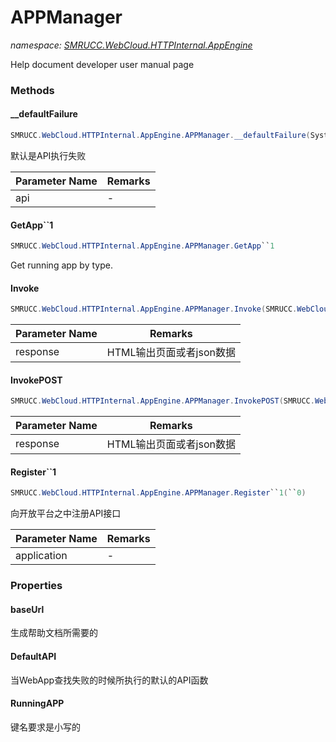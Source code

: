 ﻿# APPManager
_namespace: [SMRUCC.WebCloud.HTTPInternal.AppEngine](./index.md)_

Help document developer user manual page



### Methods

#### __defaultFailure
```csharp
SMRUCC.WebCloud.HTTPInternal.AppEngine.APPManager.__defaultFailure(System.String,SMRUCC.WebCloud.HTTPInternal.AppEngine.APIMethods.Arguments.HttpRequest,SMRUCC.WebCloud.HTTPInternal.AppEngine.APIMethods.Arguments.HttpResponse)
```
默认是API执行失败

|Parameter Name|Remarks|
|--------------|-------|
|api|-|


#### GetApp``1
```csharp
SMRUCC.WebCloud.HTTPInternal.AppEngine.APPManager.GetApp``1
```
Get running app by type.

#### Invoke
```csharp
SMRUCC.WebCloud.HTTPInternal.AppEngine.APPManager.Invoke(SMRUCC.WebCloud.HTTPInternal.AppEngine.APIMethods.Arguments.HttpRequest,SMRUCC.WebCloud.HTTPInternal.AppEngine.APIMethods.Arguments.HttpResponse)
```


|Parameter Name|Remarks|
|--------------|-------|
|response|HTML输出页面或者json数据|


#### InvokePOST
```csharp
SMRUCC.WebCloud.HTTPInternal.AppEngine.APPManager.InvokePOST(SMRUCC.WebCloud.HTTPInternal.AppEngine.APIMethods.Arguments.HttpPOSTRequest,SMRUCC.WebCloud.HTTPInternal.AppEngine.APIMethods.Arguments.HttpResponse)
```


|Parameter Name|Remarks|
|--------------|-------|
|response|HTML输出页面或者json数据|


#### Register``1
```csharp
SMRUCC.WebCloud.HTTPInternal.AppEngine.APPManager.Register``1(``0)
```
向开放平台之中注册API接口

|Parameter Name|Remarks|
|--------------|-------|
|application|-|



### Properties

#### baseUrl
生成帮助文档所需要的
#### DefaultAPI
当WebApp查找失败的时候所执行的默认的API函数
#### RunningAPP
键名要求是小写的

